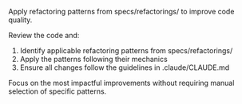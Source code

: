 Apply refactoring patterns from specs/refactorings/ to improve code quality.

Review the code and:
1. Identify applicable refactoring patterns from specs/refactorings/
2. Apply the patterns following their mechanics
3. Ensure all changes follow the guidelines in .claude/CLAUDE.md

Focus on the most impactful improvements without requiring manual selection of specific patterns.
